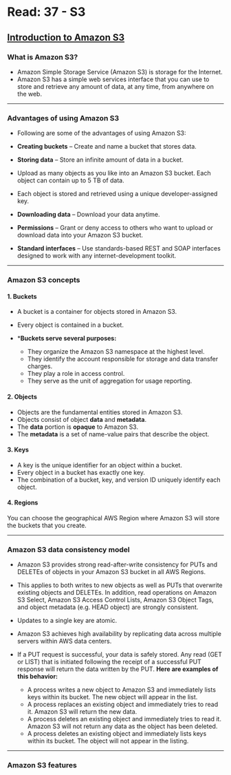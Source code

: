 # Read: 37 - S3

## [Introduction to Amazon S3](https://docs.aws.amazon.com/AmazonS3/latest/userguide/Welcome.html)

### What is Amazon S3?

- Amazon Simple Storage Service (Amazon S3) is storage for the Internet. 
- Amazon S3 has a simple web services interface that you can use to store and retrieve any amount of data, at any time, from anywhere on the web. 

---

### Advantages of using Amazon S3
- Following are some of the advantages of using Amazon S3:

- **Creating buckets** – Create and name a bucket that stores data. 

- **Storing data** – Store an infinite amount of data in a bucket.
- Upload as many objects as you like into an Amazon S3 bucket. Each object can contain up to 5 TB of data.
- Each object is stored and retrieved using a unique developer-assigned key.

- **Downloading data** – Download your data anytime.

- **Permissions** – Grant or deny access to others who want to upload or download data into your Amazon S3 bucket. 

- **Standard interfaces** – Use standards-based REST and SOAP interfaces designed to work with any internet-development toolkit.

---

### Amazon S3 concepts

#### 1. **Buckets**
- A bucket is a container for objects stored in Amazon S3.
- Every object is contained in a bucket. 

- ***Buckets serve several purposes:**
    - They organize the Amazon S3 namespace at the highest level.
    - They identify the account responsible for storage and data transfer charges.
    - They play a role in access control.
    - They serve as the unit of aggregation for usage reporting.

#### 2. **Objects**
- Objects are the fundamental entities stored in Amazon S3. 
- Objects consist of object **data** and **metadata**. 
- The **data** portion is **opaque** to Amazon S3.
- The **metadata** is a set of name-value pairs that describe the object.

#### 3. **Keys**
- A key is the unique identifier for an object within a bucket.
- Every object in a bucket has exactly one key.
- The combination of a bucket, key, and version ID uniquely identify each object. 

#### 4. **Regions**
You can choose the geographical AWS Region where Amazon S3 will store the buckets that you create.

---

### Amazon S3 data consistency model
- Amazon S3 provides strong read-after-write consistency for PUTs and DELETEs of objects in your Amazon S3 bucket in all AWS Regions. 
- This applies to both writes to new objects as well as PUTs that overwrite existing objects and DELETEs. In addition, read operations on Amazon S3 Select, Amazon S3 Access Control Lists, Amazon S3 Object Tags, and object metadata (e.g. HEAD object) are strongly consistent.

- Updates to a single key are atomic. 

- Amazon S3 achieves high availability by replicating data across multiple servers within AWS data centers. 
- If a PUT request is successful, your data is safely stored. Any read (GET or LIST) that is initiated following the receipt of a successful PUT response will return the data written by the PUT. **Here are examples of this behavior:**
    - A process writes a new object to Amazon S3 and immediately lists keys within its bucket. The new object will appear in the list.
    - A process replaces an existing object and immediately tries to read it. Amazon S3 will return the new data.
    - A process deletes an existing object and immediately tries to read it. Amazon S3 will not return any data as the object has been deleted.
    - A process deletes an existing object and immediately lists keys within its bucket. The object will not appear in the listing.


---

### Amazon S3 features